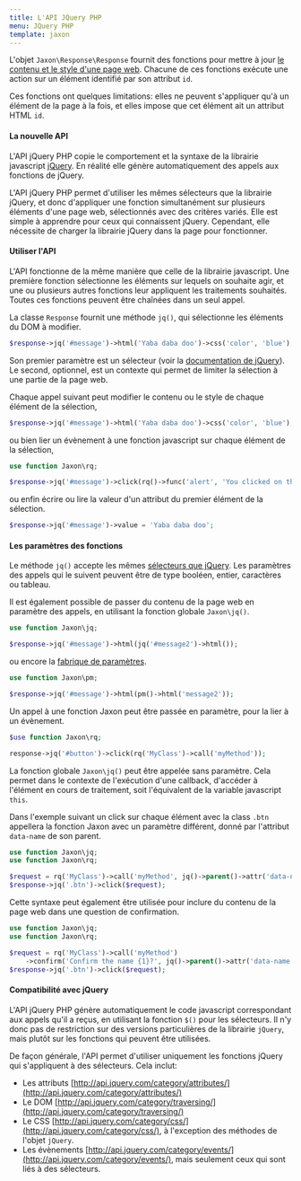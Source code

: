 ```yaml
---
title: L'API JQuery PHP
menu: JQuery PHP
template: jaxon
---
```


L'objet `Jaxon\Response\Response` fournit des fonctions pour mettre à jour [le contenu et le style d'une page web](../features).
Chacune de ces fonctions exécute une action sur un élément identifié par son attribut `id`.

Ces fonctions ont quelques limitations: elles ne peuvent s'appliquer qu'à un élément de la page à la fois, et elles impose que cet élément ait un attribut HTML `id`.

#### La nouvelle API

L'API jQuery PHP copie le comportement et la syntaxe de la librairie javascript [jQuery](https://www.jquery.com).
En réalité elle génère automatiquement des appels aux fonctions de jQuery.

L'API jQuery PHP permet d'utiliser les mêmes sélecteurs que la librairie jQuery, et donc d'appliquer une fonction simultanément sur plusieurs éléments d'une page web, sélectionnés avec des critères variés.
Elle est simple à apprendre pour ceux qui connaissent jQuery. Cependant, elle nécessite de charger la librairie jQuery dans la page pour fonctionner.

#### Utiliser l'API

L'API fonctionne de la même manière que celle de la librairie javascript.
Une première fonction sélectionne les éléments sur lequels on souhaite agir, et une ou plusieurs autres fonctions leur appliquent les traitements souhaités.
Toutes ces fonctions peuvent être chaînées dans un seul appel.

La classe `Response` fournit une méthode `jq()`, qui sélectionne les éléments du DOM à modifier.

```php
$response->jq('#message')->html('Yaba daba doo')->css('color', 'blue');
```

Son premier paramètre est un sélecteur (voir la [documentation de jQuery](http://api.jquery.com/jQuery/)).
Le second, optionnel, est un contexte qui permet de limiter la sélection à une partie de la page web.

Chaque appel suivant peut modifier le contenu ou le style de chaque élément de la sélection,

```php
$response->jq('#message')->html('Yaba daba doo')->css('color', 'blue');
```

ou bien lier un évènement à une fonction javascript sur chaque élément de la sélection,

```php
use function Jaxon\rq;

$response->jq('#message')->click(rq()->func('alert', 'You clicked on the message'));
```

ou enfin écrire ou lire la valeur d'un attribut du premier élément de la sélection.

```php
$response->jq('#message')->value = 'Yaba daba doo';
```

#### Les paramètres des fonctions

Le méthode `jq()` accepte les mêmes [sélecteurs que jQuery](http://api.jquery.com/category/selectors/).
Les paramètres des appels qui le suivent peuvent être de type booléen, entier, caractères ou tableau.

Il est également possible de passer du contenu de la page web en paramètre des appels, en utilisant la fonction globale `Jaxon\jq()`.

```php
use function Jaxon\jq;

$response->jq('#message')->html(jq('#message2')->html());
```

ou encore la [fabrique de paramètres](../requests/factory.html).

```php
use function Jaxon\pm;

$response->jq('#message')->html(pm()->html('message2'));
```

Un appel à une fonction Jaxon peut être passée en paramètre, pour la lier à un évènement.

```php
$use function Jaxon\rq;

response->jq('#button')->click(rq('MyClass')->call('myMethod'));
```

La fonction globale `Jaxon\jq()` peut être appelée sans paramètre.
Cela permet dans le contexte de l'exécution d'une callback, d'accéder à l'élément en cours de traitement, soit l'équivalent de la variable javascript `this`.

Dans l'exemple suivant un click sur chaque élément avec la class `.btn` appellera la fonction Jaxon avec un paramètre différent, donné par l'attribut `data-name` de son parent.

```php
use function Jaxon\jq;
use function Jaxon\rq;

$request = rq('MyClass')->call('myMethod', jq()->parent()->attr('data-name'));
$response->jq('.btn')->click($request);
```

Cette syntaxe peut également être utilisée pour inclure du contenu de la page web dans une question de confirmation.

```php
use function Jaxon\jq;
use function Jaxon\rq;

$request = rq('MyClass')->call('myMethod')
    ->confirm('Confirm the name {1}?', jq()->parent()->attr('data-name'));
$response->jq('.btn')->click($request);
```

#### Compatibilité avec jQuery

L'API jQuery PHP génère automatiquement le code javascript correspondant aux appels qu'il a reçus, en utilisant la fonction `$()` pour les sélecteurs.
Il n'y donc pas de restriction sur des versions particulières de la librairie `jQuery`, mais plutôt sur les fonctions qui peuvent être utilisées.

De façon générale, l'API permet d'utiliser uniquement les fonctions jQuery qui s'appliquent à des sélecteurs.
Cela inclut:

- Les attributs [http://api.jquery.com/category/attributes/](http://api.jquery.com/category/attributes/)
- Le DOM [http://api.jquery.com/category/traversing/](http://api.jquery.com/category/traversing/)
- Le CSS [http://api.jquery.com/category/css/](http://api.jquery.com/category/css/), à l'exception des méthodes de l'objet `jQuery`.
- Les évènements [http://api.jquery.com/category/events/](http://api.jquery.com/category/events/), mais seulement ceux qui sont liés à des sélecteurs.
